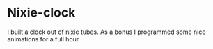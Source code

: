 # Nixie-clock
I built a clock out of nixie tubes. As a bonus I programmed some nice animations for a full hour. 
